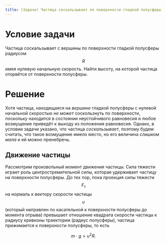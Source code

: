 ```yaml
---
title: (Задача) Частица соскальзывает по поверхности гладкой полусферы
---
```


# Условие задачи

Частица соскальзывает с вершины по поверхности гладкой полусферы
радиусом $$R$$ имея нулевую начальную скорость.  Найти высоту, на
которой частица оторвётся от поверхности полусферы.

# Решение

Хотя частица, находящаяся на *вершине* гладкой полусферы с нулевой
начальной скоростью *не может* соскользнуть по поверхности, поскольку
находится в состоянии неустойчивого равновесия и любое возмущение
приведёт к выходу из положения равновесия.  Однако, в условии задачи
указано, что частица *соскальзывает*, поэтому будем считать, что такое
возмущение имело место, но его величина *слишком мала* и ей можно
пренебречь.

## Движение частицы

Рассмотрим произвольный момент движения частицы.  Сила тяжести играет
роль центростремительной силы, которая удерживает частицу на
поверхности полусферы.  До тех пор, пока проекция силы тяжести $$F_т$$
на нормаль к вектору скорости частицы $$\upsilon$$ (который направлен
по касательной к поверхности полусферы до момента отрыва) превышает
отношение квадрата скорости частицы к радиусу кривизны траектории
(радиус полусферы), частица прижимается к поверхности полусферы, то
есть

$$ m \cdot g > {\upsilon^2}{R}. $$
